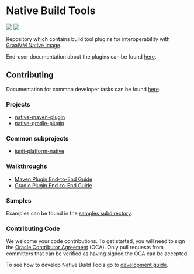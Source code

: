 # Native Build Tools
![](https://github.com/graalvm/native-build-tools/actions/workflows/test-native-gradle-plugin.yml/badge.svg)
![](https://github.com/graalvm/native-build-tools/actions/workflows/test-native-maven-plugin.yml/badge.svg)

Repository which contains build tool plugins for interoperability with [GraalVM Native Image](https://www.graalvm.org/reference-manual/native-image/).

End-user documentation about the plugins can be found [here](https://graalvm.github.io/native-build-tools/).

## Contributing

Documentation for common developer tasks can be found [here](DEVELOPING.md).

### Projects
 * [native-maven-plugin](native-maven-plugin/README.md)
 * [native-gradle-plugin](native-gradle-plugin/README.md)

### Common subprojects
 * [junit-platform-native](common/junit-platform-native/README.md)

### Walkthroughs

* [Maven Plugin End-to-End Guide](https://graalvm.github.io/native-build-tools/latest/end-to-end-maven-guide.html)
* [Gradle Plugin End-to-End Guide](https://graalvm.github.io/native-build-tools/latest/end-to-end-gradle-guide.html)

### Samples

Examples can be found in the [samples subdirectory](samples).

### Contributing Code

We welcome your code contributions. To get started, you will need to sign the [Oracle Contributor Agreement](https://oca.opensource.oracle.com) (OCA). Only pull requests from committers that can be verified as having signed the OCA can be accepted.

To see how to develop Native Build Tools go to [development guide](DEVELOPING.md).
